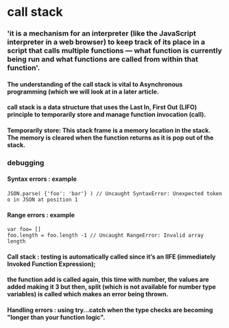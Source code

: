 # call stack 

### 'it is a mechanism for an interpreter (like the JavaScript interpreter in a web browser) to keep track of its place in a script that calls multiple functions — what function is currently being run and what functions are called from within that function'.


#### The understanding of the call stack is vital to Asynchronous programming (which we will look at in a later article.

#### call stack is a data structure that uses the Last In, First Out (LIFO) principle to temporarily store and manage function invocation (call).

#### Temporarily store: This stack frame is a memory location in the stack. The memory is cleared when the function returns as it is pop out of the stack.

### debugging 

#### Syntax errors : example

    JSON.parse( {'foo': 'bar'} ) // Uncaught SyntaxError: Unexpected token o in JSON at position 1

#### Range errors : example

    var foo= []
    foo.length = foo.length -1 // Uncaught RangeError: Invalid array length

#### Call stack : testing is automatically called since it’s an IIFE (immediately Invoked Function Expression);
#### the function add is called again, this time with number, the values are added making it 3 but then, split (which is not available for number type variables) is called which makes an error being thrown.

#### Handling errors : using try…catch when the type checks are becoming "longer than your function logic".